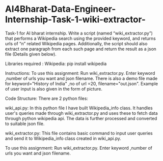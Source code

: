 # AI4Bharat-Data-Engineer-Internship-Task-1-wiki-extractor-
Task-1 for AI bharat internship.  Write a script (named “wiki_extractor.py”) that performs a Wikipedia search using the provided keyword, and returns urls of “n” related Wikipedia pages. Additionally, the script should also extract one paragraph from each such page and return the result as a json file (Details given below).


Libraries required :
Wikipedia: pip install wikipedia


Instructions:
To use this assignment: Run wiki_extractor.py. Enter keyword ,number of urls you want and json filename.
There is also a demo file made for keyword="History of India" ,no of url =20, filename="out.json". 
Example of user input is also given in the form of picture.



Code Structure:
There are 2 python files:

wiki_api.py: In this python file I have built Wikipedia_info class. It handles user's queries made through wiki_extractor.py and uses these to fetch data through python wikipedia api. The data is further processed and converted to suitable json file.

wiki_extractor.py: This file contains basic command to input user queries and send it to Wikipedia_info class created in wiki_api.py.

To use this assignment: Run wiki_extractor.py. Enter keyword ,number of urls you want and json filename.




